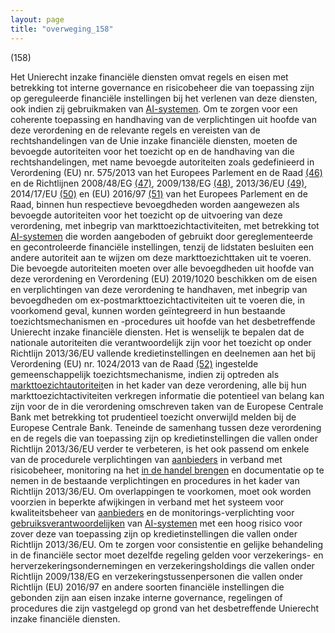 ```yaml
---
layout: page
title: "overweging_158"
---
```


(158)

Het Unierecht inzake financiële diensten omvat regels en eisen met betrekking tot interne governance en risicobeheer die van toepassing zijn op gereguleerde financiële instellingen bij het verlenen van deze diensten, ook indien zij gebruikmaken van [AI-systemen](a3.md#^ai-systeem). Om te zorgen voor een coherente toepassing en handhaving van de verplichtingen uit hoofde van deze verordening en de relevante regels en vereisten van de rechtshandelingen van de Unie inzake financiële diensten, moeten de bevoegde autoriteiten voor het toezicht op en de handhaving van die rechtshandelingen, met name bevoegde autoriteiten zoals gedefinieerd in Verordening (EU) nr. 575/2013 van het Europees Parlement en de Raad [(46)](#ntr46-L_202401689NL.000101-E0046) en de Richtlijnen 2008/48/EG [(47)](#ntr47-L_202401689NL.000101-E0047), 2009/138/EG [(48)](#ntr48-L_202401689NL.000101-E0048), 2013/36/EU [(49)](#ntr49-L_202401689NL.000101-E0049), 2014/17/EU [(50)](#ntr50-L_202401689NL.000101-E0050) en (EU) 2016/97 [(51)](#ntr51-L_202401689NL.000101-E0051) van het Europees Parlement en de Raad, binnen hun respectieve bevoegdheden worden aangewezen als bevoegde autoriteiten voor het toezicht op de uitvoering van deze verordening, met inbegrip van markttoezichtactiviteiten, met betrekking tot [AI-systemen](a3.md#^ai-systeem) die worden aangeboden of gebruikt door gereglementeerde en gecontroleerde financiële instellingen, tenzij de lidstaten besluiten een andere autoriteit aan te wijzen om deze markttoezichttaken uit te voeren. Die bevoegde autoriteiten moeten over alle bevoegdheden uit hoofde van deze verordening en Verordening (EU) 2019/1020 beschikken om de eisen en verplichtingen van deze verordening te handhaven, met inbegrip van bevoegdheden om ex-postmarkttoezichtactiviteiten uit te voeren die, in voorkomend geval, kunnen worden geïntegreerd in hun bestaande toezichtsmechanismen en -procedures uit hoofde van het desbetreffende Unierecht inzake financiële diensten. Het is wenselijk te bepalen dat de nationale autoriteiten die verantwoordelijk zijn voor het toezicht op onder Richtlijn 2013/36/EU vallende kredietinstellingen en deelnemen aan het bij Verordening (EU) nr. 1024/2013 van de Raad [(52)](#ntr52-L_202401689NL.000101-E0052) ingestelde gemeenschappelijk toezichtsmechanisme, indien zij optreden als [markttoezichtautoriteit](a3.md#^mta)en in het kader van deze verordening, alle bij hun markttoezichtactiviteiten verkregen informatie die potentieel van belang kan zijn voor de in die verordening omschreven taken van de Europese Centrale Bank met betrekking tot prudentieel toezicht onverwijld melden bij de Europese Centrale Bank. Teneinde de samenhang tussen deze verordening en de regels die van toepassing zijn op kredietinstellingen die vallen onder Richtlijn 2013/36/EU verder te verbeteren, is het ook passend om enkele van de procedurele verplichtingen van [aanbieders](a3.md#^aanbieder) in verband met risicobeheer, monitoring na het [in de handel brengen](a3.md#^handel) en documentatie op te nemen in de bestaande verplichtingen en procedures in het kader van Richtlijn 2013/36/EU. Om overlappingen te voorkomen, moet ook worden voorzien in beperkte afwijkingen in verband met het systeem voor kwaliteitsbeheer van [aanbieders](a3.md#^aanbieder) en de monitorings-verplichting voor [gebruiksverantwoordelijken](a3.md#^gebruiksverantwoordelijke) van [AI-systemen](a3.md#^ai-systeem) met een hoog risico voor zover deze van toepassing zijn op kredietinstellingen die vallen onder Richtlijn 2013/36/EU. Om te zorgen voor consistentie en gelijke behandeling in de financiële sector moet dezelfde regeling gelden voor verzekerings- en herverzekeringsondernemingen en verzekeringsholdings die vallen onder Richtlijn 2009/138/EG en verzekeringstussenpersonen die vallen onder Richtlijn (EU) 2016/97 en andere soorten financiële instellingen die gebonden zijn aan eisen inzake interne governance, regelingen of procedures die zijn vastgelegd op grond van het desbetreffende Unierecht inzake financiële diensten.